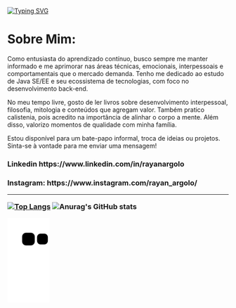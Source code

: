 
<!--  NOME CARREGANDO -->
[![Typing SVG](https://readme-typing-svg.herokuapp.com/?color=yellow&size=35&center=true&vCenter=true&width=1000&lines=Hello_World!+Meu+Nome+é+Rayan+Argolo;Desenvolvedor+Java+em+Formação;+:%29)](https://git.io/typing-svg)

# Sobre Mim:

Como entusiasta do aprendizado contínuo, busco sempre me manter informado e me aprimorar nas áreas técnicas, emocionais, interpessoais e comportamentais que o mercado demanda. Tenho me dedicado ao estudo de Java SE/EE e seu ecossistema de tecnologias, com foco no desenvolvimento back-end.

No meu tempo livre, gosto de ler livros sobre desenvolvimento interpessoal, filosofia, mitologia e conteúdos que agregam valor. Também pratico calistenia, pois acredito na importância de alinhar o corpo a mente. Além disso, valorizo momentos de qualidade com minha família.

Estou disponível para um bate-papo informal, troca de ideias ou projetos. Sinta-se à vontade para me enviar uma mensagem!


<h3>Linkedin
https://www.linkedin.com/in/rayanargolo
<h3> Instagram:
https://www.instagram.com/rayan_argolo/
  <hr>
   
   
   [![Top Langs](https://github-readme-stats.vercel.app/api/top-langs/?username=RayanArgolo03)](https://github.com/RayanArgolo03/github-readme-stats)
![Anurag's GitHub stats](https://github-readme-stats.vercel.app/api?username=RayanArgolo03&show_icons=true&theme=radical)


 ![Snake animation](https://github.com/RayanArgolo03/RayanArgolo03/blob/output/github-contribution-grid-snake.svg)

</div>
